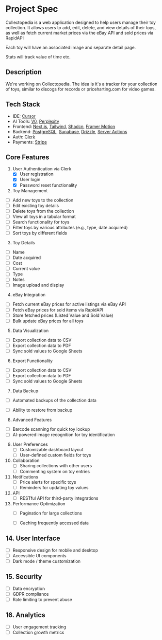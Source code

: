 # Project Spec
Collectopedia is a web application designed to help users manage their toy collection. It allows users to add, edit, delete, and view details of their toys, as well as fetch current market prices via the eBay API and sold prices via RapidAPI

Each toy will have an associated image and separate detail page. 

Stats will track value of time etc. 

## Description
We're working on Collectopedia. The idea is it's a tracker for your collection of toys, similar to discogs for records or priceharting.com for video games.


## Tech Stack

- IDE: [Cursor](https://www.cursor.com/)
- AI Tools: [V0](https://v0.dev/), [Perplexity](https://www.perplexity.com/)
- Frontend: [Next.js](https://nextjs.org/docs), [Tailwind](https://tailwindcss.com/docs/guides/nextjs), [Shadcn](https://ui.shadcn.com/docs/installation), [Framer Motion](https://www.framer.com/motion/introduction/)
- Backend: [PostgreSQL](https://www.postgresql.org/about/), [Supabase](https://supabase.com/), [Drizzle](https://orm.drizzle.team/docs/get-started-postgresql), [Server Actions](https://nextjs.org/docs/app/building-your-application/data-fetching/server-actions-and-mutations)
- Auth: [Clerk](https://clerk.com/)
- Payments: [Stripe](https://stripe.com/)


## Core Features

1. User Authentication via Clerk
   - [x] User registration
   - [x] User login
   - [x] Password reset functionality

2. Toy Management
- [ ] Add new toys to the collection
 - [ ] Edit existing toy details
 - [ ] Delete toys from the collection
 - [ ] View all toys in a tabular format
 - [ ] Search functionality for toys
 - [ ] Filter toys by various attributes (e.g., type, date acquired)
 - [ ] Sort toys by different fields

3. Toy Details
  - [ ] Name
 - [ ] Date acquired
 - [ ] Cost
 - [ ] Current value
 - [ ] Type
 - [ ] Notes
 - [ ] Image upload and display

4. eBay Integration
- [ ] Fetch current eBay prices for active listings via eBay API
 - [ ] Fetch eBay prices for sold items via RapidAPI
 - [ ] Store fetched prices (Listed Value and Sold Value)
 - [ ] Bulk update eBay prices for all toys

5. Data Visualization
- [ ] Export collection data to CSV
 - [ ] Export collection data to PDF
 - [ ] Sync sold values to Google Sheets

6. Export Functionality
- [ ] Export collection data to CSV
 - [ ] Export collection data to PDF
 - [ ] Sync sold values to Google Sheets

7. Data Backup
- [ ] Automated backups of the collection data
 - [ ] Ability to restore from backup


8. Advanced Features
- [ ] Barcode scanning for quick toy lookup
 - [ ] AI-powered image recognition for toy identification

9. User Preferences
    - [ ] Customizable dashboard layout
    - [ ] User-defined custom fields for toys

10. Collaboration
    - [ ] Sharing collections with other users
    - [ ] Commenting system on toy entries

11. Notifications
    - [ ] Price alerts for specific toys
    - [ ] Reminders for updating toy values

12. API
    - [ ] RESTful API for third-party integrations

13. Performance Optimization
    - [ ] Pagination for large collections
    - [ ] Caching frequently accessed data


## 14. User Interface
 - [ ] Responsive design for mobile and desktop
 - [ ] Accessible UI components
 - [ ] Dark mode / theme customization

## 15. Security
 - [ ] Data encryption
 - [ ] GDPR compliance
 - [ ] Rate limiting to prevent abuse

## 16. Analytics
 - [ ] User engagement tracking
 - [ ] Collection growth metrics
